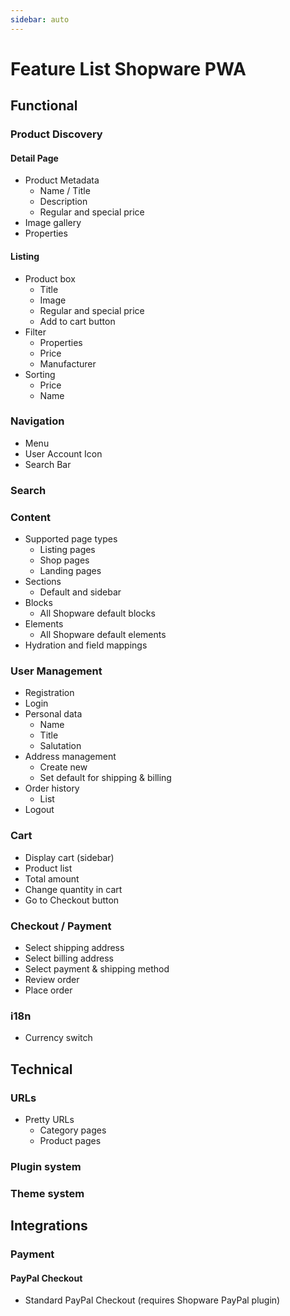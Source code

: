 ```yaml
---
sidebar: auto
---
```


# Feature List Shopware PWA

## Functional

### Product Discovery

#### Detail Page

 * Product Metadata
 	* Name / Title
 	* Description
 	* Regular and special price
 * Image gallery
 * Properties


#### Listing

 * Product box
 	* Title
 	* Image
 	* Regular and special price
 	* Add to cart button
 * Filter
 	* Properties
 	* Price
 	* Manufacturer
 * Sorting
 	* Price
 	* Name

### Navigation

 * Menu
 * User Account Icon
 * Search Bar

### Search

### Content

 * Supported page types
 	* Listing pages
 	* Shop pages
 	* Landing pages
 * Sections
 	* Default and sidebar
 * Blocks
 	* All Shopware default blocks
 * Elements
 	* All Shopware default elements
 * Hydration and field mappings

### User Management

 * Registration
 * Login
 * Personal data
 	* Name
 	* Title
 	* Salutation
 * Address management
 	* Create new 
 	* Set default for shipping & billing
 * Order history
 	* List
 * Logout

### Cart

 * Display cart (sidebar)
 * Product list
 * Total amount
 * Change quantity in cart
 * Go to Checkout button

### Checkout / Payment

 * Select shipping address
 * Select billing address
 * Select payment & shipping method
 * Review order
 * Place order

### i18n

 * Currency switch

## Technical

### URLs

 * Pretty URLs
 	* Category pages
 	* Product pages

### Plugin system

### Theme system

## Integrations

### Payment

#### PayPal Checkout

 * Standard PayPal Checkout (requires Shopware PayPal plugin)